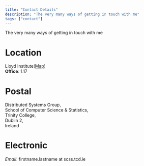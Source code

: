 ```yaml
---
title: "Contact Details"
description: "The very many ways of getting in touch with me"
tags: ["contact"]
---
```


The very many ways of getting in touch with me<!--more-->

Location
=======
Lloyd Institute([Map](https://www.tcd.ie/Maps/))  
**Office**: 1.17  

Postal
========
Distributed Systems Group,  
School of Computer Science &amp; Statistics,  
Trinity College,  
Dublin 2,  
Ireland

Electronic
=====
*Email*: firstname.lastname at scss.tcd.ie
